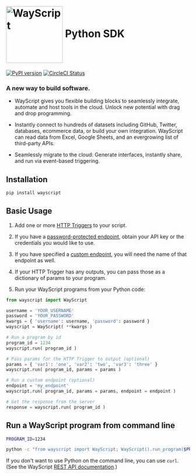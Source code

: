 # [<img src="https://user-images.githubusercontent.com/31461850/53454621-a1b39500-39dc-11e9-9b3c-276451d42437.png" width="155px" alt="WayScript" align="center">](https://wayscript.com) Python SDK

[![PyPI version](https://img.shields.io/pypi/v/wayscript.svg?color=blue)](https://pypi.python.org/pypi/wayscript/) [![CircleCI Status](https://circleci.com/gh/wayscript/wayscript-python/tree/master.svg?style=shield)](https://circleci.com/gh/wayscript/wayscript-python/tree/master)

### A new way to build software.

* WayScript gives you flexible building blocks to seamlessly integrate, automate and host tools in the cloud. Unlock new potential with drag and drop programming.

* Instantly connect to hundreds of datasets including GitHub, Twitter, databases, ecommerce data, or build your own integration. WayScript can read data from Excel, Google Sheets, and an evergrowing list of third-party APIs.

* Seamlessly migrate to the cloud: Generate interfaces, instantly share, and run via event-based triggering. 

## Installation

```sh
pip install wayscript
```

## Basic Usage

1. Add one or more [HTTP Triggers](https://docs.wayscript.com/library/triggers/http-trigger) to your script.

2. If you have a [password-protected endpoint](https://docs.wayscript.com/library/triggers/http-trigger#password-protect-your-endpoints), obtain your API key or the credentials you would like to use.

3. If you have specified a [custom endpoint](https://docs.wayscript.com/library/triggers/http-trigger#endpoints), you will need the name of that endpoint as well.

4. If your HTTP Trigger has any outputs, you can pass those as a dictionary of params to your program.

5. Run your WayScript programs from your Python code:

```python
from wayscript import WayScript

username = 'YOUR_USERNAME'
password = 'YOUR_PASSWORD'
kwargs = { 'username': username, 'password': password }
wayscript = WayScript( **kwargs )

# Run a program by id
program_id = 1234
wayscript.run( program_id )

# Pass params for the HTTP Trigger to output (optional)
params = { 'var1': 'one', 'var2': 'two', 'var3': 'three' }
wayscript.run( program_id, params = params )

# Run a custom endpoint (optional)
endpoint = 'my_endpoint'
wayscript.run( program_id, params = params, endpoint = endpoint )

# Get the response from the server
response = wayscript.run( program_id )
```

## Run a WayScript program from command line
```sh
PROGRAM_ID=1234

python -c "from wayscript import WayScript; WayScript().run_program($PROGRAM_ID)"
```

If you don't want to use Python on the command line, you can use `curl`. (See the WayScript [REST API documentation](https://wayscript.com/documentation/apis/rest_api).)
